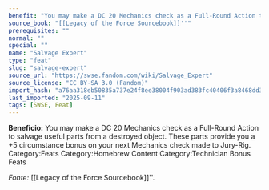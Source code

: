```yaml
---
benefit: "You may make a DC 20 Mechanics check as a Full-Round Action to salvage useful parts from a destroyed object. These parts provide you a +5 circumstance bonus on your next Mechanics check made to Jury-Rig. Category:Feats Category:Homebrew Content Category:Technician Bonus Feats"
source_book: "[[Legacy of the Force Sourcebook]]''"
prerequisites: ""
normal: ""
special: ""
name: "Salvage Expert"
type: "feat"
slug: "salvage-expert"
source_url: "https://swse.fandom.com/wiki/Salvage_Expert"
source_license: "CC BY-SA 3.0 (Fandom)"
import_hash: "a76aa318eb50835a737e24f8ee38004f903ad383fc40406f3a8468dd3d6bf0d7"
last_imported: "2025-09-11"
tags: [SWSE, Feat]
---
```

**Beneficio:** You may make a DC 20 Mechanics check as a Full-Round Action to salvage useful parts from a destroyed object. These parts provide you a +5 circumstance bonus on your next Mechanics check made to Jury-Rig. Category:Feats Category:Homebrew Content Category:Technician Bonus Feats

*Fonte:* [[Legacy of the Force Sourcebook]]''.